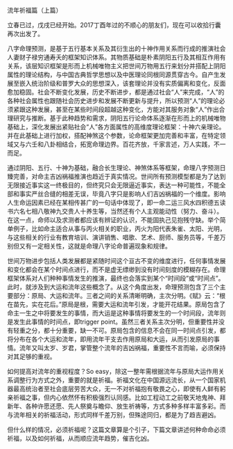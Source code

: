 流年祈福篇（上篇）

立春已过，戊戌已经开始。2017丁酉年过的不顺心的朋友们，现在可以收拾行囊再次出发了。

八字命理预测，是基于五行基本关系及其衍生出的十神作用关系而行成的推演社会人妻财子禄穷通寿夭的框架知识体系。其物质基础是朴素阴阳五行及其相互作用有关系，该层知识框架是形而上机械唯物主义把世间万物用五行来划分并搭配上阴阳属性的理论结构，与中国古典哲学思想以及中医理论同根同源贯穿古今。自产生发展至嵌入统治阶级和普罗大众的思想深入，该套理论并没有实质偏离和变化，反面愈加稳固。社会不断变化发展，历史不断进步，都是通过社会“人”来完成，“人”的各种社会属性也跟随社会历史进步和发展不断更新与提升，所以预测“人”的理论必须紧跟这种发展，甚至在某些时间段超越这种变化，方能对其服务对象“人”作出合理研究与推断。基于此种趋势和需求，阴阳五行论命体系逐渐在形而上的机械唯物基础上，深化发展出紧贴社会“人”各方面属性的高维度理论框架：十神六亲理论。并在此基础上进行加权，搭配神煞这个参数，论命框架更加完善和丰富，在特定领域又与六壬和八卦相结合，拓宽命理边界。百花齐放，千家言述，万人实践，不一而足。

通过阴阳、五行、十神为基础，融合长生理论、神煞体系等框架，命理八字预测日臻完善，对命主吉凶祸福推演也趋近于真实情况。世间所有预测模型都是为了达到无限接近事实这一终极目的，但终究只会无限逼近事实，表达一种可能性，不能全部和事实严丝合缝的相差无误，毕竟八字只是影响人们吉凶祸福的一个维度。影响人生命运因素已经在某相传甚广的一句话中体现了，即一命二运三风水四积德五读书六名七相八敬神九交贵人十养生等，当然还有个人主观能动性（努力、奋斗）。在这一点，命师以及求测者都应该有辨证的认识，不能固执己见抱残守缺。举个简单例子，比如命主适合从事与丙火相关的职业，丙火为阳代表朱雀、太阳、光明，与这些相关的行业有教育培训、演讲销售、唱歌、艺术、厨师、服务员等，千差万别但又有一定相关性，这就是命理八字论命普遍现象和规律。

世间万物进步包括人类发展都是紧随时间这个亘古不变的维度进行，任何事情发展和变化都会在某个时间点进行，而不是虚无缥缈到没有时间刻度的模糊存在。命理框架体系对人们种种事情发生的推演，最终也会落实到某个“时间段”或“时间点”。此时，就涉及到大运和流年这些概念了。从这个角度出发，命理预测包含了三个主要部分：原局、大运和流年。三者之间的关系清晰明确，主次分明。《赋》云：“根在苗先，实在花后。”原局是根，需要大运和流年引发，才能开花结果。原局包含了命主一生之中将要发生的事情，而大运是这种事情将要发生的一个时间段，流年则是发生此事情的时间点，即trigger point。虽然三者关系主次分明，但重要性并没有轻重之分，都十分重要，缺一不可。原局包含的信息不会在同一时间点引发，都将分布在各个大运和流年，即用流年干支去作用原局和大运，从而引发原局的事情。流年又叫太岁、岁君，掌管整个流年的吉凶祸福，重要性不言而喻，必须保持对其足够的重视。

如何提高对流年的重视程度？So easy，除这一整年需根据流年与原局大运作用关系调整行为方式之外，重要的就是祈福。祈福文化在中国源远流长，从一个国家机器最高统治者至社会底层劳苦大众，无一不对祈福抱有敬畏之心，即使有人鲜有躬亲祈福之事，但内心依然怀有积极强烈认同感。比如工程动工之前敬天地鬼神、拜新年、各种许愿还愿、先人祭奠与瞻仰、放生祈祷等，方式多种多样丰富多彩。而与流年相关的祈福活动，形式同样千差万别，但殊途同归，都是为了趋吉避凶。

但什么样的情况，必须祈福呢？这篇文章算是个引子，下篇文章讲述何种命命必须祈福，以及如何祈福，从而顺应流年趋势，催吉化凶。

